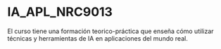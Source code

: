 # IA_APL_NRC9013
El curso tiene una formación teorico-práctica que enseña cómo utilizar técnicas y herramientas de IA en aplicaciones del mundo real.
